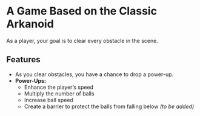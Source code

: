 # A Game Based on the Classic Arkanoid

As a player, your goal is to clear every obstacle in the scene.

## Features
- As you clear obstacles, you have a chance to drop a power-up.
- **Power-Ups:**
  - Enhance the player’s speed
  - Multiply the number of balls
  - Increase ball speed
  - Create a barrier to protect the balls from falling below *(to be added)*
